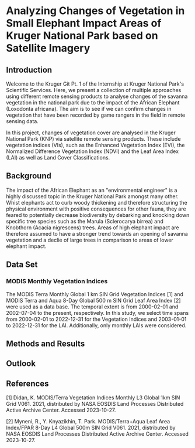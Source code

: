 # Analyzing Changes of Vegetation in Small Elephant Impact Areas of Kruger National Park based on Satellite Imagery
## Introduction
Welcome to the Kruger Git Pt. 1 of the Internship at Kruger National Park's Scientific Services. Here, we present a collection of multiple approaches 
using different remote sensing products to analyse changes of the savanna vegetation in the national park due to the impact of the African Elephant (Loxodonta africana). The aim is to see if we can confirm changes in vegetation that have been recorded by game rangers in the field in remote sensing data.

In this project, changes of vegetation cover are analysed in the Kruger National Park (KNP) via satellite remote sensing products. These include vegetation indices (VIs), such as the Enhanced Vegetation Index (EVI), the Normalized Difference Vegetation Index (NDVI) and the Leaf Area Index (LAI) as well as Land Cover Classifications. 

## Background
The impact of the African Elephant as an "environmental engineer" is a highly discussed topic in the Kruger National Park amongst many other. Whist elephants act to 
curb woody thickening and therefore structuring the physical environment with positive consequences for other fauna, they are feared to potentially decrease biodiversity
by debarking and knocking down specific tree species such as the Marula (Sclerocarya birrea) and Knobthorn (Acacia nigrescens) trees. Areas of high elephant impact are therefore assumed to have a stronger trend towards an opening of savanna vegetation and a declie of large trees in comparison to areas of lower elephant impact.

## Data Set 
### MODIS Monthly Vegetation Indices
The MODIS Terra Monthly Global 1 km SIN Grid Vegetation Indices [1] and MODIS Terra and Aqua 8-Day Global 500 m SIN Grid Leaf Area Index [2] were used as a data base. The temporal extent is from 2000-02-01 and 2002-07-04 to the present, respectively. In this study, we select time spans from 2000-02-01 to 2022-12-31 for the Vegetation Indices and 2003-01-01 to 2022-12-31 for the LAI. Additionally, only monthly LAIs were considered.

## Methods and Results

## Outlook

## References
[1] Didan, K. MODIS/Terra Vegetation Indices Monthly L3 Global 1km SIN Grid V061</i>. 2021, distributed by NASA EOSDIS Land Processes Distributed Active Archive Center. Accessed 2023-10-27.

[2] Myneni, R., Y. Knyazikhin, T. Park. MODIS/Terra+Aqua Leaf Area Index/FPAR 8-Day L4 Global 500m SIN Grid V061. 2021, distributed by NASA EOSDIS Land Processes Distributed Active Archive Center. Accessed 2023-10-27.




